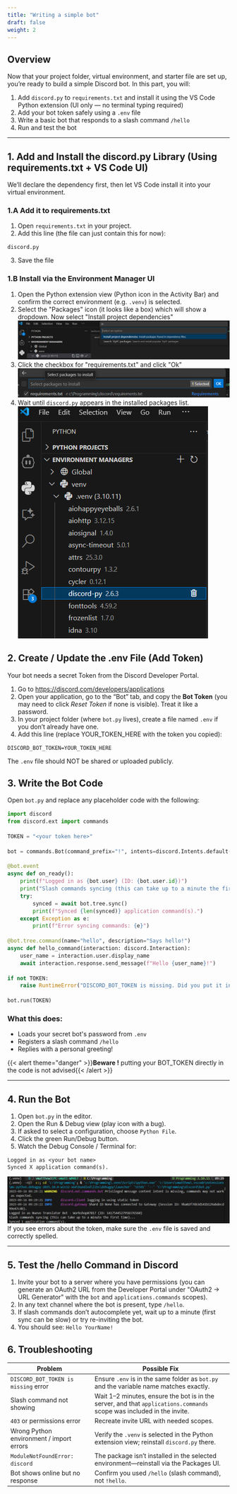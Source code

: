 ```yaml
---
title: "Writing a simple bot"
draft: false
weight: 2
---
```


## Overview
Now that your project folder, virtual environment, and starter file are set up, you’re ready to build a simple Discord bot. In this part, you will:
1. Add `discord.py` to `requirements.txt` and install it using the VS Code Python extension (UI only — no terminal typing required)
2. Add your bot token safely using a `.env` file
3. Write a basic bot that responds to a slash command `/hello`
4. Run and test the bot

---

## 1. Add and Install the discord.py Library (Using requirements.txt + VS Code UI)
We’ll declare the dependency first, then let VS Code install it into your virtual environment.

### 1.A Add it to requirements.txt
1. Open `requirements.txt` in your project.
2. Add this line (the file can just contain this for now):
```
discord.py
```
3. Save the file

### 1.B Install via the Environment Manager UI
1. Open the Python extension view (Python icon in the Activity Bar) and confirm the correct environment (e.g. `.venv`) is selected.
1. Select the "Packages" icon (it looks like a box) which will show a dropdown. Now select "Install project dependencies"
![Install project dependencies](../../media/dependencies.png)
1. Click the checkbox for "requirements.txt" and click "Ok"
![Select requirements.txt](../../media/requirements.png)
1. Wait until `discord.py` appears in the installed packages list.
![discord.py installed](../../media/discord-installed.png)




## 2. Create / Update the .env File (Add Token)
Your bot needs a secret Token from the Discord Developer Portal.

1. Go to https://discord.com/developers/applications
2. Open your application, go to the “Bot” tab, and copy the **Bot Token** (you may need to click *Reset Token* if none is visible). Treat it like a password.
3. In your project folder (where `bot.py` lives), create a file named `.env` if you don’t already have one.
4. Add this line (replace YOUR_TOKEN_HERE with the token you copied):
```
DISCORD_BOT_TOKEN=YOUR_TOKEN_HERE
```

The `.env` file should NOT be shared or uploaded publicly.


## 3. Write the Bot Code
Open `bot.py` and replace any placeholder code with the following:
```python
import discord
from discord.ext import commands

TOKEN = "<your token here>"

bot = commands.Bot(command_prefix="!", intents=discord.Intents.default())

@bot.event
async def on_ready():
	print(f"Logged in as {bot.user} (ID: {bot.user.id})")
	print("Slash commands syncing (this can take up to a minute the first time)...")
	try:
		synced = await bot.tree.sync()
		print(f"Synced {len(synced)} application command(s).")
	except Exception as e:
		print(f"Error syncing commands: {e}")

@bot.tree.command(name="hello", description="Says hello!")
async def hello_command(interaction: discord.Interaction):
	user_name = interaction.user.display_name
	await interaction.response.send_message(f"Hello {user_name}!")

if not TOKEN:
	raise RuntimeError("DISCORD_BOT_TOKEN is missing. Did you put it in the .env file?")

bot.run(TOKEN)
```

### What this does:
- Loads your secret bot's password from `.env`
- Registers a slash command `/hello`
- Replies with a personal greeting!

{{< alert theme="danger" >}}**Beware !** putting your BOT_TOKEN directly in the code is not advised{{< /alert >}}

---

## 4. Run the Bot
1. Open `bot.py` in the editor.
2. Open the Run & Debug view (play icon with a bug).
3. If asked to select a configuration, choose `Python File`.
4. Click the green Run/Debug button.
5. Watch the Debug Console / Terminal for:
```
Logged in as <your bot name>
Synced X application command(s).

```
![Output in terminal](../../media/running.png)
If you see errors about the token, make sure the `.env` file is saved and correctly spelled.

---

## 5. Test the /hello Command in Discord
1. Invite your bot to a server where you have permissions (you can generate an OAuth2 URL from the Developer Portal under "OAuth2 → URL Generator" with the `bot` and `applications.commands` scopes).
2. In any text channel where the bot is present, type `/hello`.
3. If slash commands don’t autocomplete yet, wait up to a minute (first sync can be slow) or try re-inviting the bot.
4. You should see: `Hello YourName!`


## 6. Troubleshooting
| Problem | Possible Fix |
|---------|--------------|
| `DISCORD_BOT_TOKEN is missing` error | Ensure `.env` is in the same folder as `bot.py` and the variable name matches exactly. |
| Slash command not showing | Wait 1–2 minutes, ensure the bot is in the server, and that `applications.commands` scope was included in the invite. |
| `403` or permissions error | Recreate invite URL with needed scopes. |
| Wrong Python environment / import errors | Verify the `.venv` is selected in the Python extension view; reinstall `discord.py` there. |
| `ModuleNotFoundError: discord` | The package isn’t installed in the selected environment—reinstall via the Packages UI. |
| Bot shows online but no response | Confirm you used `/hello` (slash command), not `!hello`. |



